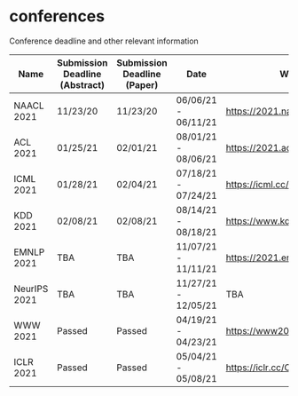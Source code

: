 # conferences
Conference deadline and other relevant information

|Name        |Submission Deadline (Abstract)|Submission Deadline (Paper)|Date               |Website                         |
|------------|------------------------------|---------------------------|-------------------|--------------------------------|
|NAACL 2021  |11/23/20                      |11/23/20                   |06/06/21 - 06/11/21|https://2021.naacl.org          |
|ACL 2021    |01/25/21                      |02/01/21                   |08/01/21 - 08/06/21|https://2021.aclweb.org         |
|ICML 2021   |01/28/21                      |02/04/21                   |07/18/21 - 07/24/21|https://icml.cc/Conferences/2021|
|KDD 2021    |02/08/21                      |02/08/21                   |08/14/21 - 08/18/21|https://www.kdd.org/kdd2021/    |
|EMNLP 2021  |TBA                           |TBA                        |11/07/21 - 11/11/21|https://2021.emnlp.org          |
|NeurIPS 2021|TBA                           |TBA                        |11/27/21 - 12/05/21|TBA                             |
|WWW 2021    |Passed                        |Passed                     |04/19/21 - 04/23/21|https://www2021.thewebconf.org  |
|ICLR 2021   |Passed                        |Passed                     |05/04/21 - 05/08/21|https://iclr.cc/Conferences/2021|

